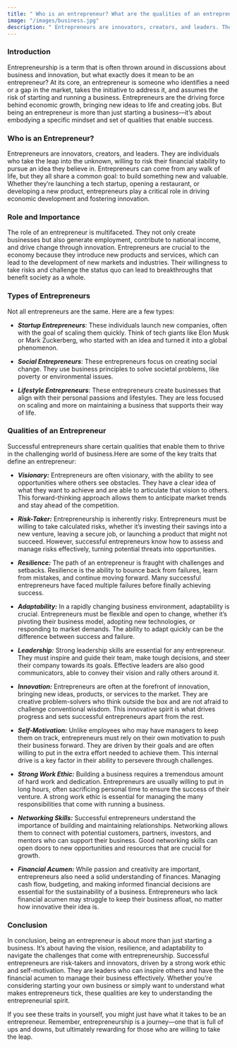 ```yaml
---
title: " Who is an entrepreneur? What are the qualities of an entrepreneur? What are their roles?"
image: "/images/business.jpg"
description: " Entrepreneurs are innovators, creators, and leaders. They are individuals who take the leap into the unknown ... "
---
```


### Introduction
Entrepreneurship is a term that is often thrown around in discussions about business and innovation, but what exactly does it mean to be an entrepreneur? At its core, an entrepreneur is someone who identifies a need or a gap in the market, takes the initiative to address it, and assumes the risk of starting and running a business. Entrepreneurs are the driving force behind economic growth, bringing new ideas to life and creating jobs. But being an entrepreneur is more than just starting a business—it’s about embodying a specific mindset and set of qualities that enable success.

### Who is an Entrepreneur?
Entrepreneurs are innovators, creators, and leaders. They are individuals who take the leap into the unknown, willing to risk their financial stability to pursue an idea they believe in. Entrepreneurs can come from any walk of life, but they all share a common goal: to build something new and valuable. Whether they’re launching a tech startup, opening a restaurant, or developing a new product, entrepreneurs play a critical role in driving economic development and fostering innovation.

### Role and Importance
The role of an entrepreneur is multifaceted. They not only create businesses but also generate employment, contribute to national income, and drive change through innovation. Entrepreneurs are crucial to the economy because they introduce new products and services, which can lead to the development of new markets and industries. Their willingness to take risks and challenge the status quo can lead to breakthroughs that benefit society as a whole.

### Types of Entrepreneurs
Not all entrepreneurs are the same. Here are a few types: 
- ***Startup Entrepreneurs***: These individuals launch new companies, often with the goal of scaling them quickly. Think of tech giants like Elon Musk or Mark Zuckerberg, who started with an idea and turned it into a global phenomenon.

- ***Social Entrepreneurs***: These entrepreneurs focus on creating social change. They use business principles to solve societal problems, like poverty or environmental issues.

- ***Lifestyle Entrepreneurs***: These entrepreneurs create businesses that align with their personal passions and lifestyles. They are less focused on scaling and more on maintaining a business that supports their way of life.

### Qualities of an Entrepreneur
Successful entrepreneurs share certain qualities that enable them to thrive in the challenging world of business.Here are some of the key traits that define an entrepreneur:

- ***Visionary:*** Entrepreneurs are often visionary, with the ability to see opportunities where others see obstacles. They have a clear idea of what they want to achieve and are able to articulate that vision to others. This forward-thinking approach allows them to anticipate market trends and stay ahead of the competition.

- ***Risk-Taker:***  Entrepreneurship is inherently risky. Entrepreneurs must be willing to take calculated risks, whether it’s investing their savings into a new venture, leaving a secure job, or launching a product that might not succeed. However, successful entrepreneurs know how to assess and manage risks effectively, turning potential threats into opportunities.


- ***Resilience:*** The path of an entrepreneur is fraught with challenges and setbacks. Resilience is the ability to bounce back from failures, learn from mistakes, and continue moving forward. Many successful entrepreneurs have faced multiple failures before finally achieving success.

- ***Adaptability:*** In a rapidly changing business environment, adaptability is crucial. Entrepreneurs must be flexible and open to change, whether it’s pivoting their business model, adopting new technologies, or responding to market demands. The ability to adapt quickly can be the difference between success and failure.


- ***Leadership:*** Strong leadership skills are essential for any entrepreneur. They must inspire and guide their team, make tough decisions, and steer their company towards its goals. Effective leaders are also good communicators, able to convey their vision and rally others around it.

- ***Innovation:*** Entrepreneurs are often at the forefront of innovation, bringing new ideas, products, or services to the market. They are creative problem-solvers who think outside the box and are not afraid to challenge conventional wisdom. This innovative spirit is what drives progress and sets successful entrepreneurs apart from the rest.

- ***Self-Motivation:*** Unlike employees who may have managers to keep them on track, entrepreneurs must rely on their own motivation to push their business forward. They are driven by their goals and are often willing to put in the extra effort needed to achieve them. This internal drive is a key factor in their ability to persevere through challenges.

- ***Strong Work Ethic:*** Building a business requires a tremendous amount of hard work and dedication. Entrepreneurs are usually willing to put in long hours, often sacrificing personal time to ensure the success of their venture. A strong work ethic is essential for managing the many responsibilities that come with running a business.


- ***Networking Skills:*** Successful entrepreneurs understand the importance of building and maintaining relationships. Networking allows them to connect with potential customers, partners, investors, and mentors who can support their business. Good networking skills can open doors to new opportunities and resources that are crucial for growth.

- ***Financial Acumen:*** While passion and creativity are important, entrepreneurs also need a solid understanding of finances. Managing cash flow, budgeting, and making informed financial decisions are essential for the sustainability of a business. Entrepreneurs who lack financial acumen may struggle to keep their business afloat, no matter how innovative their idea is.


### Conclusion

In conclusion, being an entrepreneur is about more than just starting a business. It’s about having the vision, resilience, and adaptability to navigate the challenges that come with entrepreneurship. Successful entrepreneurs are risk-takers and innovators, driven by a strong work ethic and self-motivation. They are leaders who can inspire others and have the financial acumen to manage their business effectively. Whether you’re considering starting your own business or simply want to understand what makes entrepreneurs tick, these qualities are key to understanding the entrepreneurial spirit.

If you see these traits in yourself, you might just have what it takes to be an entrepreneur. Remember, entrepreneurship is a journey—one that is full of ups and downs, but ultimately rewarding for those who are willing to take the leap.
